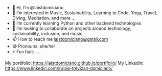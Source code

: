 - 👋 Hi, I’m @laistdomiciano
- 👀 I’m interested in Music, Sustainability, Learning to Code, Yoga, Travel, Diving, Meditation, and more ...
- 🌱 I’m currently learning Python and other backend technologies
- 💞️ I’m looking to collaborate on projects around technology, sustainability, inclusion, and music
- 📫 How to reach me laistdomiciano@gmail.com
- 😄 Pronouns: she/her
- ⚡ Fun fact: ...

My portifolio: https://laistdomiciano.github.io/portifolio/
My LinkedIn: https://www.linkedin.com/in/lais-trevizan-domiciano/

<!---
laistdomiciano/laistdomiciano is a ✨ special ✨ repository because its `README.md` (this file) appears on your GitHub profile.
You can click the Preview link to take a look at your changes.
--->
